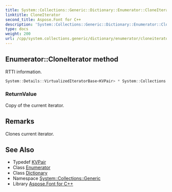 ```yaml
---
title: System::Collections::Generic::Dictionary::Enumerator::CloneIterator method
linktitle: CloneIterator
second_title: Aspose.Font for C++
description: 'System::Collections::Generic::Dictionary::Enumerator::CloneIterator method. RTTI information in C++.'
type: docs
weight: 200
url: /cpp/system.collections.generic/dictionary/enumerator/cloneiterator/
---
```

## Enumerator::CloneIterator method


RTTI information.

```cpp
System::Details::VirtualizedIteratorBase<KVPair> * System::Collections::Generic::Dictionary<TKey, TValue>::Enumerator::CloneIterator() const override
```


### ReturnValue

Copy of the current iterator.
## Remarks


Clones current iterator. 
## See Also

* Typedef [KVPair](../../kvpair/)
* Class [Enumerator](../)
* Class [Dictionary](../../)
* Namespace [System::Collections::Generic](../../../)
* Library [Aspose.Font for C++](../../../../)
